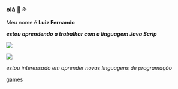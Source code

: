 ### olá 👋 :sweat_drops:
Meu nome é **Luiz Fernando**

***estou aprendendo a trabalhar com a linguagem Java Scrip***


![](https://img.shields.io/badge/JavaScript-323330?style=for-the-badge&logo=javascript&logoColor=F7DF1E)



![](https://img.shields.io/badge/Scratch-4D97FF?style=for-the-badge&logo=Scratch&logoColor=white)


*estou interessado em aprender novas linguagens de programação*

[games](https://pt.wikipedia.org/)
